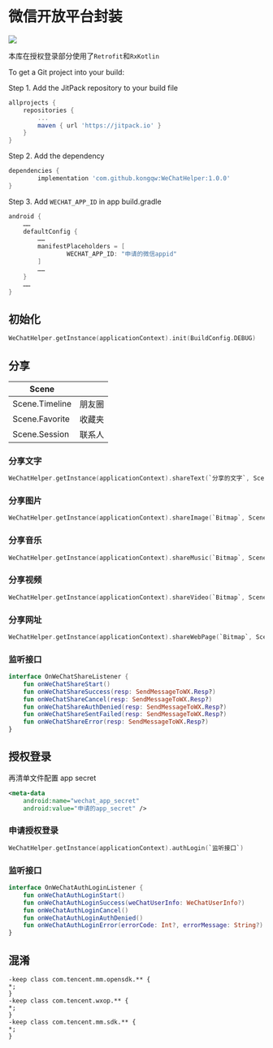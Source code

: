 # 微信开放平台封装

[![](https://jitpack.io/v/kongqw/WeChatHelper.svg)](https://jitpack.io/#kongqw/WeChatHelper)

本库在授权登录部分使用了`Retrofit`和`RxKotlin`

To get a Git project into your build:

Step 1. Add the JitPack repository to your build file

``` gradle
allprojects {
    repositories {
        ...
        maven { url 'https://jitpack.io' }
    }
}
```

Step 2. Add the dependency

``` gradle
dependencies {
        implementation 'com.github.kongqw:WeChatHelper:1.0.0'
}
```

Step 3. Add `WECHAT_APP_ID` in app build.gradle

``` gradle
android {
    ……
    defaultConfig {
        ……
        manifestPlaceholders = [
                WECHAT_APP_ID: "申请的微信appid"
        ]
        ……
    }
    ……
}
```

## 初始化

``` kotlin
WeChatHelper.getInstance(applicationContext).init(BuildConfig.DEBUG)
```

## 分享

| Scene | |
| --- | --- |
| Scene.Timeline | 朋友圈 |
| Scene.Favorite | 收藏夹 |
| Scene.Session | 联系人 |

### 分享文字

``` kotlin
WeChatHelper.getInstance(applicationContext).shareText(`分享的文字`, Scene, `监听接口`)
```

### 分享图片

``` kotlin
WeChatHelper.getInstance(applicationContext).shareImage(`Bitmap`, Scene, `监听接口`)
```

### 分享音乐

``` kotlin
WeChatHelper.getInstance(applicationContext).shareMusic(`Bitmap`, Scene, `音乐链接`, `分享音乐名称`, `分享音乐描述`, `监听接口`)
```

### 分享视频

``` kotlin
WeChatHelper.getInstance(applicationContext).shareVideo(`Bitmap`, Scene, `视频链接`, `分享视频名称`, `分享视频描述`, `监听接口`)
```

### 分享网址

``` kotlin
WeChatHelper.getInstance(applicationContext).shareWebPage(`Bitmap`, Scene, `网址链接`, `分享网址名称`, `分享网址描述`, `监听接口`)
```

### 监听接口

``` kotlin
interface OnWeChatShareListener {
    fun onWeChatShareStart()
    fun onWeChatShareSuccess(resp: SendMessageToWX.Resp?)
    fun onWeChatShareCancel(resp: SendMessageToWX.Resp?)
    fun onWeChatShareAuthDenied(resp: SendMessageToWX.Resp?)
    fun onWeChatShareSentFailed(resp: SendMessageToWX.Resp?)
    fun onWeChatShareError(resp: SendMessageToWX.Resp?)
}
```

## 授权登录

再清单文件配置 app secret

``` xml
<meta-data
    android:name="wechat_app_secret"
    android:value="申请的app_secret" />
```

### 申请授权登录

``` kotlin
WeChatHelper.getInstance(applicationContext).authLogin(`监听接口`)
```

### 监听接口

``` kotlin
interface OnWeChatAuthLoginListener {
    fun onWeChatAuthLoginStart()
    fun onWeChatAuthLoginSuccess(weChatUserInfo: WeChatUserInfo?)
    fun onWeChatAuthLoginCancel()
    fun onWeChatAuthLoginAuthDenied()
    fun onWeChatAuthLoginError(errorCode: Int?, errorMessage: String?)
}
```

## 混淆

```
-keep class com.tencent.mm.opensdk.** {
*;
}
-keep class com.tencent.wxop.** {
*;
}
-keep class com.tencent.mm.sdk.** {
*;
}
```